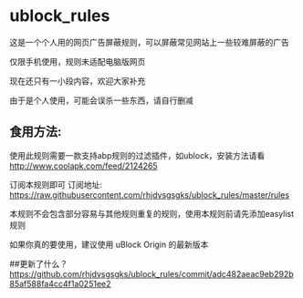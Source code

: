# ublock_rules
这是一个个人用的网页广告屏蔽规则，可以屏蔽常见网站上一些较难屏蔽的广告

仅限手机使用，规则未适配电脑版网页

现在还只有一小段内容，欢迎大家补充

由于是个人使用，可能会误杀一些东西，请自行删减

## 食用方法:
使用此规则需要一款支持abp规则的过滤插件，如ublock，安装方法请看 http://www.coolapk.com/feed/2124265

订阅本规则即可
订阅地址: https://raw.githubusercontent.com/rhjdvsgsgks/ublock_rules/master/rules

本规则不会包含部分容易与其他规则重复的规则，使用本规则前请先添加easylist规则

如果你真的要使用，建议使用 uBlock Origin 的最新版本

##更新了什么？
https://github.com/rhjdvsgsgks/ublock_rules/commit/adc482aeac9eb292b85af588fa4cc4f1a0251ee2
